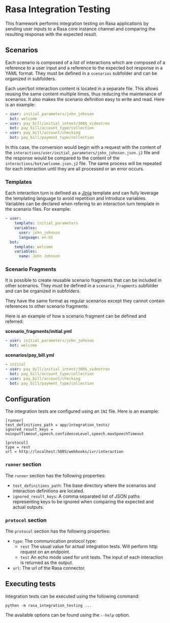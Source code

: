 # Rasa Integration Testing

This framework performs integration testing on Rasa applications by sending user inputs to a Rasa core instance channel and comparing the resulting response with the expected result.

## Scenarios

Each scenario is composed of a list of interactions which are composed of a reference to a user input and a reference to the expected bot response in a YAML format. They must be defined in a `scenarios` subfolder and can be organized in subfolders.

Each user/bot interaction content is located in a separate file. This allows reusing the same content multiple times, thus reducing the maintenance of scenarios. It also makes the scenario definition easy to write and read. Here is an example:

```yaml
- user: initial_parameters/john_johnson
  bot: welcome
- user: pay_bill/initial_intent/300$_videotron
  bot: pay_bill/account_type/collection
- user: pay_bill/account/checking
  bot: pay_bill/payment_type/collection
```

In this case, the conversion would begin with a request with the content of the `interactions/user/initial_parameters/john_johnson.json.j2` file and the response would be compared to the content of the `interactions/bot/welcome.json.j2` file. The same process will be repeated for each interaction until they are all processed or an error occurs.

### Templates

Each interaction turn is defined as a [Jinja](https://jinja.palletsprojects.com) template and can fully leverage the templating language to avoid repetition and introduce variables. Variables can be declared when refering to an interaction turn template in the scenario files. For example:

```yaml
- user:
    template: initial_parameters
    variables:
      user: john_johnson
      language: en-US
  bot:
    template: welcome
    variables:
      name: John Johnson
```

### Scenario Fragments

It is possible to create reusable scenario fragments that can be included in other scenarios. They must be defined in a `scenario_fragments` subfolder and can be organized in subfolders.

They have the same format as regular scenarios except they cannot contain references to other scenario fragments.

Here is an example of how a scenario fragment can be defined and referred:

**scenario_fragments/initial.yml**

```yaml
- user: initial_parameters/john_johnson
  bot: welcome
```

**scenarios/pay_bill.yml**

```yaml
- initial
- user: pay_bill/initial_intent/300$_videotron
  bot: pay_bill/account_type/collection
- user: pay_bill/account/checking
  bot: pay_bill/payment_type/collection
```

## Configuration

The integration tests are configured using an `INI` file. Here is an example:

```
[runner]
test_definitions_path = app/integration_tests/
ignored_result_keys = noinputTimeout,speech.confidenceLevel,speech.maxSpeechTimeout

[protocol]
type = rest
url = http://localhost:5005/webhooks/ivr/interaction
```

### `runner` section

The `runner` section has the following properties:

- `test_definitions_path`: The base directory where the scenarios and interaction definitions are located.
- `ignored_result_keys`: A comma separated list of JSON paths representing keys to be ignored when comparing the expected and actual outputs.

### `protocol` section

The `protocol` section has the following properties:

- `type`: The communication protocol type:
  - `rest` The usual value for actual integration tests. Will perform http request on an endpoint.
  - `test` An echo mode used for unit tests. The input of each interaction is returned as the output.
- `url`: The url of the Rasa connector.

## Executing tests

Integration tests can be executed using the following command:

`python -m rasa_integration_testing ...`

The available options can be found using the `--help` option.
